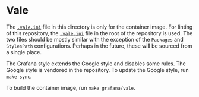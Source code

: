 # Vale

The [`.vale.ini`](.vale.ini) file in this directory is only for the container image.
For linting of this repository, the [`.vale.ini`](../.vale.ini) file in the root of the repository is used.
The two files should be mostly similar with the exception of the `Packages` and `StylesPath` configurations.
Perhaps in the future, these will be sourced from a single place.

The Grafana style extends the Google style and disables some rules.
The Google style is vendored in the repository.
To update the Google style, run `make sync`.

To build the container image, run `make grafana/vale`.
